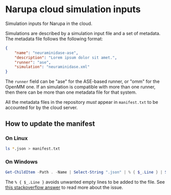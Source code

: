 # Narupa cloud simulation inputs

Simulation inputs for Narupa in the cloud.

Simulations are described by a simulation input file and a set of metadata. The metadata file follows the following format:

```json
{
    "name": "neuraminidase-ase",
    "description": "Lorem ipsum dolor sit amet.",
    "runner": "ase",
    "simulation": "neuraminidase.xml"
}
```

The `runner` field can be "ase" for the ASE-based runner, or "omm" for the OpenMM one. If an simulation is compatible with more than one runner, then there can be more than one metadata file for that system.

All the metadata files in the repository *must* appear in `manifest.txt` to be
accounted for by the cloud server.

## How to update the manifest

### On Linux

```bash
ls *.json > manifest.txt
```

### On Windows

```powershell
Get-ChildItem -Path . -Name | Select-String ".json" | % { $_.Line } | Set-Content -Encoding utf8 manifest.txt
```

The `% { $_.Line }` avoids unwanted empty lines to be added to the file.
See [this stackoverflow answer](https://stackoverflow.com/a/48060726/2799884)
to read more about the issue.